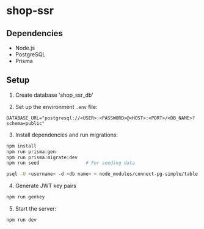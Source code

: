 # shop-ssr

## Dependencies

- Node.js
- PostgreSQL
- Prisma

## Setup

1. Create database 'shop_ssr_db'

2. Set up the environment `.env` file:

```env
DATABASE_URL="postgresql://<USER>:<PASSWORD>@<HOST>:<PORT>/<DB_NAME>?schema=public"
```


3. Install dependencies and run migrations:

```zsh
npm install
npm run prisma:gen
npm run prisma:migrate:dev
npm run seed                 # For seeding data

psql -U <username> -d <db name> < node_modules/connect-pg-simple/table.sql
```

4. Generate JWT key pairs

```zsh
npm run genkey
```

5. Start the server:

```zsh
npm run dev
```
